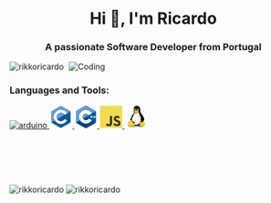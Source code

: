 <h1 align="center">Hi 👋, I'm Ricardo</h1>
<h3 align="center">A passionate Software Developer from Portugal</h3>
<img align="right" alt="Coding" width="400" src="https://media3.giphy.com/media/qgQUggAC3Pfv687qPC/giphy.gif?cid=790b76119951ce7ba75ca633bc89cae7be43555cc598d461&rid=giphy.gif&ct=g">

<p align="left"> <img src="https://komarev.com/ghpvc/?username=rikkoricardo&label=Profile%20views&color=0e75b6&style=flat" alt="rikkoricardo" /> </p>

<h3 align="left">Languages and Tools:</h3>
<p align="left"> <a href="https://www.arduino.cc/" target="_blank" rel="noreferrer"> <img src="https://cdn.worldvectorlogo.com/logos/arduino-1.svg" alt="arduino" width="40" height="40"/> </a> <a href="https://www.cprogramming.com/" target="_blank" rel="noreferrer"> <img src="https://raw.githubusercontent.com/devicons/devicon/master/icons/c/c-original.svg" alt="c" width="40" height="40"/> </a> <a href="https://www.w3schools.com/cpp/" target="_blank" rel="noreferrer"> <img src="https://raw.githubusercontent.com/devicons/devicon/master/icons/cplusplus/cplusplus-original.svg" alt="cplusplus" width="40" height="40"/> </a> <a href="https://developer.mozilla.org/en-US/docs/Web/JavaScript" target="_blank" rel="noreferrer"> <img src="https://raw.githubusercontent.com/devicons/devicon/master/icons/javascript/javascript-original.svg" alt="javascript" width="40" height="40"/> </a> <a href="https://www.linux.org/" target="_blank" rel="noreferrer"> <img src="https://raw.githubusercontent.com/devicons/devicon/master/icons/linux/linux-original.svg" alt="linux" width="40" height="40"/> </a> </p>
<br><br><br><br>
<p style="display:inline-block;"><img align="left" src="https://github-readme-stats.vercel.app/api/top-langs?username=rikkoricardo&show_icons=true&locale=en&layout=compact" alt="rikkoricardo" /></p>

<p style="display:inline-block;"><img align="right" src="https://github-readme-stats.vercel.app/api?username=rikkoricardo&show_icons=true&locale=en" alt="rikkoricardo" /></p>


